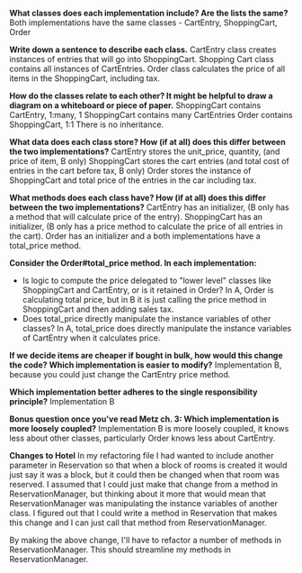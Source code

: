 **What classes does each implementation include? Are the lists the same?**
Both implementations have the same classes - CartEntry, ShoppingCart, Order

**Write down a sentence to describe each class.**
CartEntry class creates instances of entries that will go into ShoppingCart.
Shopping Cart class contains all instances of CartEntries.
Order class calculates the price of all items in the ShoppingCart, including tax.

**How do the classes relate to each other? It might be helpful to draw a diagram on a whiteboard or piece of paper.**
ShoppingCart contains CartEntry, 1:many, 1 ShoppingCart contains many CartEntries
Order contains ShoppingCart, 1:1
There is no inheritance.

**What data does each class store? How (if at all) does this differ between the two implementations?**
CartEntry stores the unit_price, quantity, (and price of item, B only)
ShoppingCart stores the cart entries (and total cost of entries in the cart before tax, B only)
Order stores the instance of ShoppingCart and total price of the entries in the car including tax.

**What methods does each class have? How (if at all) does this differ between the two implementations?**
CartEntry has an initializer, (B only has a method that will calculate price of the entry).
ShoppingCart has an initializer, (B only has a price method to calculate the price of all entries in the cart).
Order has an initializer and a both implementations have a total_price method.

**Consider the Order#total_price method. In each implementation:**
 - Is logic to compute the price delegated to "lower level" classes like ShoppingCart and CartEntry, or is it retained in Order?
 In A, Order is calculating total price, but in B it is just calling the price method in ShoppingCart and then adding sales tax.
 - Does total_price directly manipulate the instance variables of other classes?
In A, total_price does directly manipulate the instance variables of CartEntry when it calculates price.

**If we decide items are cheaper if bought in bulk, how would this change the code? Which implementation is easier to modify?**
Implementation B, because you could just change the CartEntry price method.

**Which implementation better adheres to the single responsibility principle?**
Implementation B

**Bonus question once you've read Metz ch. 3: Which implementation is more loosely coupled?**
Implementation B is more loosely coupled, it knows less about other classes, particularly Order knows less about CartEntry.


**Changes to Hotel**
In my refactoring file I had wanted to include another parameter in Reservation so that when a block of rooms is created it would just say it was a block, but it could then be changed when that room was reserved. I assumed that I could just make that change from a method in ReservationManager, but thinking about it more that would mean that ReservationManager was manipulating the instance variables of another class. I figured out that I could write a method in Reservation that makes this change and I can just call that method from ReservationManager.

By making the above change, I'll have to refactor a number of methods in ReservationManager. This should streamline my methods in ReservationManager.